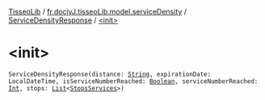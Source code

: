 [TisseoLib](../../index.md) / [fr.docjyJ.tisseoLib.model.serviceDensity](../index.md) / [ServiceDensityResponse](index.md) / [&lt;init&gt;](./-init-.md)

# &lt;init&gt;

`ServiceDensityResponse(distance: `[`String`](https://kotlinlang.org/api/latest/jvm/stdlib/kotlin/-string/index.html)`, expirationDate: LocalDateTime, isServiceNumberReached: `[`Boolean`](https://kotlinlang.org/api/latest/jvm/stdlib/kotlin/-boolean/index.html)`, serviceNumberReached: `[`Int`](https://kotlinlang.org/api/latest/jvm/stdlib/kotlin/-int/index.html)`, stops: `[`List`](https://kotlinlang.org/api/latest/jvm/stdlib/kotlin.collections/-list/index.html)`<`[`StopsServices`](../-stops-services/index.md)`>)`